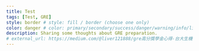 ```yaml
---
title: Test
tags: [Test, GRE]
style: border # style: fill / border (choose one only)
color: danger # color: primary/secondary/success/danger/warning/info/light/dark (blue/gray/green/red/yellow/cyan/white/black)
description: Sharing some thoughts about GRE preparation.
# external_url: https://medium.com/@liver121888/gre高分獎學金心得-台大生機-一戰325-大四準備-在家考試-感謝mason-gre-c32f081f573a
---
```

